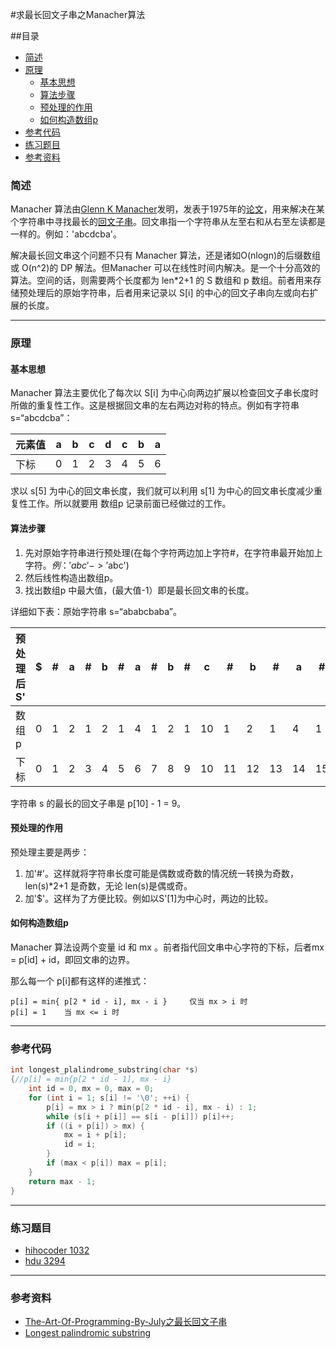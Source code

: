 #求最长回文子串之Manacher算法

##目录
  - [简述](#简述)
  - [原理](#原理)
    - [基本思想](#基本思想)
    - [算法步骤](#算法步骤)
    - [预处理的作用](#预处理的作用)
    - [如何构造数组p](#如何构造数组p)
  - [参考代码](#参考代码)
  - [练习题目](#练习题目)
  - [参考资料](#参考资料)
  
  
### 简述
  Manacher 算法由[Glenn K Manacher](http://dl.acm.org/author_page.cfm?id=81100608621&coll=DL&dl=ACM&trk=0&cfid=525101898&cftoken=42942920)发明，发表于1975年的[论文](http://dl.acm.org/citation.cfm?doid=321892.321896)，用来解决在某个字符串中寻找最长的[回文子串](https://en.wikipedia.org/wiki/Palindrome)。回文串指一个字符串从左至右和从右至左读都是一样的。例如：'abcdcba'。
  
  解决最长回文串这个问题不只有 Manacher 算法，还是诸如O(nlogn)的后缀数组或 O(n^2)的 DP 解法。但Manacher 可以在线性时间内解决。是一个十分高效的算法。空间的话，则需要两个长度都为 len*2+1 的 S 数组和 p 数组。前者用来存储预处理后的原始字符串，后者用来记录以 S[i] 的中心的回文子串向左或向右扩展的长度。
  
---

### 原理
#### 基本思想
  Manacher 算法主要优化了每次以 S[i] 为中心向两边扩展以检查回文子串长度时所做的重复性工作。这是根据回文串的左右两边对称的特点。例如有字符串 s=“abcdcba”：
  
元素值 | a | b | c | d | c | b | a
--- | --- | --- | --- | --- | --- | --- | ---
下标   | 0 | 1 | 2 | 3 | 4 | 5 | 6

  求以 s[5] 为中心的回文串长度，我们就可以利用 s[1] 为中心的回文串长度减少重复性工作。所以就要用 数组p 记录前面已经做过的工作。
  

#### 算法步骤
  1. 先对原始字符串进行预处理(在每个字符两边加上字符#，在字符串最开始加上字符$。例：'abc'-> '$abc')
  2. 然后线性构造出数组p。
  3. 找出数组p 中最大值，(最大值-1）即是最长回文串的长度。
  
详细如下表：原始字符串 s=“ababcbaba”。

预处理后S' | $ | # | a | # | b | # | a | # | b | # | c | # | b | # | a | # | b | # | a | # | ‘\0’
--- | ---  | ---  | ---  | ---  | ---  | ---  | ---  | ---  | ---  | ---  | ---  | ---  | ---  | ---  | ---  | ---  | ---  | ---  | ---  | ---  | ---
数组 p   | 0 | 1 | 2 | 1 | 2 | 1 | 4 | 1 | 2 | 1 | 10 | 1 | 2 | 1 | 4 | 1 | 4 | 1 | 2 | 1 | 0
下标     | 0 | 1 | 2 | 3 | 4 | 5 | 6 | 7 | 8 | 9 | 10 | 11 | 12 | 13 | 14 | 15 | 16 | 17 | 18 | 19 | 20


字符串 s 的最长的回文子串是 p[10] - 1 = 9。


#### 预处理的作用
预处理主要是两步：
  1. 加'#'。这样就将字符串长度可能是偶数或奇数的情况统一转换为奇数，len(s)*2+1 是奇数，无论 len(s)是偶或奇。
  2. 加'$'。这样为了方便比较。例如以S'[1]为中心时，两边的比较。


#### 如何构造数组p
  Manacher 算法设两个变量 id 和 mx 。前者指代回文串中心字符的下标，后者mx = p[id] + id，即回文串的边界。
  
  那么每一个 p[i]都有这样的递推式：
  
    p[i] = min{ p[2 * id - i], mx - i }     仅当 mx > i 时
    p[i] = 1    当 mx <= i 时

  
  

---

### 参考代码

```c++
int longest_plalindrome_substring(char *s)
{//p[i] = min{p[2 * id - 1], mx - i}
	int id = 0, mx = 0, max = 0;
	for (int i = 1; s[i] != '\0'; ++i) {
		p[i] = mx > i ? min(p[2 * id - i], mx - i) : 1;
		while (s[i + p[i]] == s[i - p[i]]) p[i]++;
		if ((i + p[i]) > mx) {
			mx = i + p[i];
			id = i;
		}
		if (max < p[i]) max = p[i];
	}
	return max - 1;
}
```

---

### 练习题目
- [hihocoder 1032](http://hihocoder.com/problemset/problem/1032)
- [hdu 3294](http://acm.hdu.edu.cn/showproblem.php?pid=3294)


---

### 参考资料
- [The-Art-Of-Programming-By-July之最长回文子串](https://github.com/julycoding/The-Art-Of-Programming-By-July/blob/master/ebook/zh/01.05.md)
- [Longest palindromic substring](https://en.wikipedia.org/wiki/Longest_palindromic_substring#CITEREFApostolicoBreslauerGalil1995)
